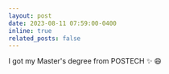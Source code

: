 ```yaml
---
layout: post
date: 2023-08-11 07:59:00-0400
inline: true
related_posts: false
---
```


I got my Master's degree from POSTECH :sparkles: :smile:
